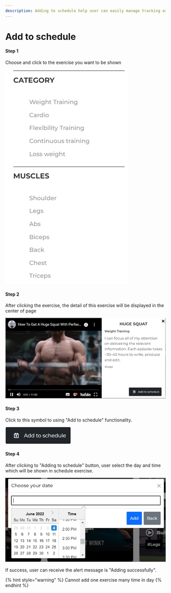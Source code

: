 ```yaml
---
description: Adding to schedule help user can easily manage tracking exercises.
---
```


# Add to schedule

#### Step 1

Choose and click to the exercise you want to be shown

![](<../../.gitbook/assets/image (3) (1).png>)

#### Step 2

After clicking the exercise, the detail of this exercise will be displayed in the center of page

![](<../../.gitbook/assets/image (5) (1).png>)

#### Step 3

Click to this symbol to using "Add to schedule" functionality.

![](<../../.gitbook/assets/image (7) (1).png>)

#### Step 4

After clicking to "Adding to schedule" button, user select the day and time which will be shown in schedule exercise.

![](<../../.gitbook/assets/image (6) (1).png>)

If success, user can receive the alert message is "Adding successfully".

{% hint style="warning" %}
Cannot add one exercise many time in day
{% endhint %}

